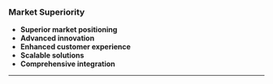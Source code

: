 ### Market Superiority
- **Superior market positioning**
- **Advanced innovation**
- **Enhanced customer experience**
- **Scalable solutions**
- **Comprehensive integration**

---
